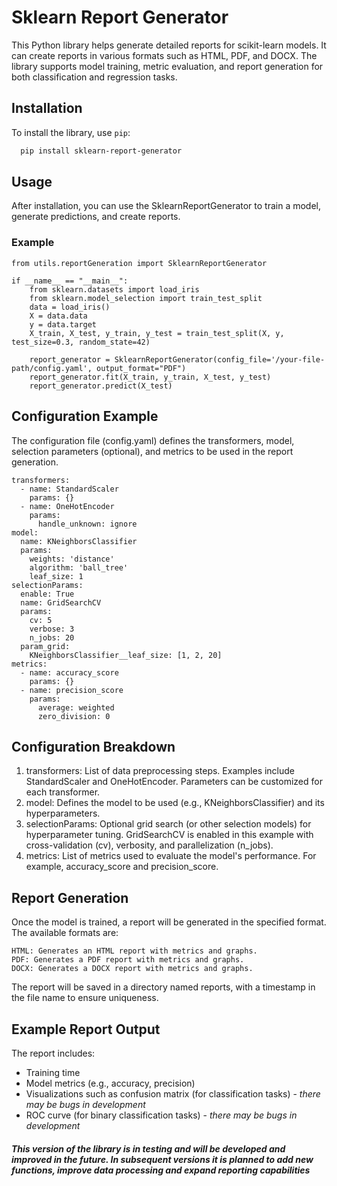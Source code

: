 # Sklearn Report Generator

This Python library helps generate detailed reports for scikit-learn models. It can create reports in various formats such as HTML, PDF, and DOCX. The library supports model training, metric evaluation, and report generation for both classification and regression tasks.

## Installation

To install the library, use `pip`:

```bash
  pip install sklearn-report-generator
```

## Usage

After installation, you can use the SklearnReportGenerator to train a model, generate predictions, and create reports.

### Example
```commandline
from utils.reportGeneration import SklearnReportGenerator

if __name__ == "__main__":
    from sklearn.datasets import load_iris
    from sklearn.model_selection import train_test_split
    data = load_iris()
    X = data.data
    y = data.target
    X_train, X_test, y_train, y_test = train_test_split(X, y, test_size=0.3, random_state=42)

    report_generator = SklearnReportGenerator(config_file='/your-file-path/config.yaml', output_format="PDF")
    report_generator.fit(X_train, y_train, X_test, y_test)
    report_generator.predict(X_test)
```

## Configuration Example

The configuration file (config.yaml) defines the transformers, model, selection parameters (optional), and metrics to be used in the report generation.
```commandline
transformers:
  - name: StandardScaler
    params: {}
  - name: OneHotEncoder
    params:
      handle_unknown: ignore
model:
  name: KNeighborsClassifier
  params:
    weights: 'distance'
    algorithm: 'ball_tree'
    leaf_size: 1
selectionParams:
  enable: True
  name: GridSearchCV
  params:
    cv: 5
    verbose: 3
    n_jobs: 20
  param_grid:
    KNeighborsClassifier__leaf_size: [1, 2, 20]
metrics:
  - name: accuracy_score
    params: {}
  - name: precision_score
    params:
      average: weighted
      zero_division: 0
```

## Configuration Breakdown

1. transformers: List of data preprocessing steps. Examples include StandardScaler and OneHotEncoder. Parameters can be customized for each transformer.
2. model: Defines the model to be used (e.g., KNeighborsClassifier) and its hyperparameters.
3. selectionParams: Optional grid search (or other selection models) for hyperparameter tuning. GridSearchCV is enabled in this example with cross-validation (cv), verbosity, and parallelization (n_jobs).
4. metrics: List of metrics used to evaluate the model's performance. For example, accuracy_score and precision_score.

## Report Generation

Once the model is trained, a report will be generated in the specified format. The available formats are:

    HTML: Generates an HTML report with metrics and graphs.
    PDF: Generates a PDF report with metrics and graphs.
    DOCX: Generates a DOCX report with metrics and graphs.

The report will be saved in a directory named reports, with a timestamp in the file name to ensure uniqueness.

## Example Report Output

The report includes:

- Training time
- Model metrics (e.g., accuracy, precision)
- Visualizations such as confusion matrix (for classification tasks) - _there may be bugs in development_
- ROC curve (for binary classification tasks) - _there may be bugs in development_

#### _This version of the library is in testing and will be developed and improved in the future. In subsequent versions it is planned to add new functions, improve data processing and expand reporting capabilities_
